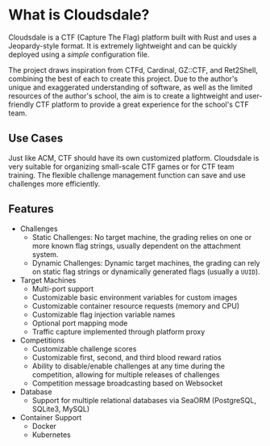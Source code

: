 # What is Cloudsdale?

Cloudsdale is a CTF (Capture The Flag) platform built with Rust and uses a Jeopardy-style format. It is extremely lightweight and can be quickly deployed using a _simple_ configuration file.

The project draws inspiration from CTFd, Cardinal, GZ::CTF, and Ret2Shell, combining the best of each to create this project. Due to the author's unique and exaggerated understanding of software, as well as the limited resources of the author's school, the aim is to create a lightweight and user-friendly CTF platform to provide a great experience for the school's CTF team.

## Use Cases

Just like ACM, CTF should have its own customized platform. Cloudsdale is very suitable for organizing small-scale CTF games or for CTF team training. The flexible challenge management function can save and use challenges more efficiently.

## Features

- Challenges
    - Static Challenges: No target machine, the grading relies on one or more known flag strings, usually dependent on the attachment system.
    - Dynamic Challenges: Dynamic target machines, the grading can rely on static flag strings or dynamically generated flags (usually a `UUID`).
- Target Machines
    - Multi-port support
    - Customizable basic environment variables for custom images
    - Customizable container resource requests (memory and CPU)
    - Customizable flag injection variable names
    - Optional port mapping mode
    - Traffic capture implemented through platform proxy
- Competitions
    - Customizable challenge scores
    - Customizable first, second, and third blood reward ratios
    - Ability to disable/enable challenges at any time during the competition, allowing for multiple releases of challenges
    - Competition message broadcasting based on Websocket
- Database
    - Support for multiple relational databases via SeaORM (PostgreSQL, SQLite3, MySQL)
- Container Support
    - Docker
    - Kubernetes
